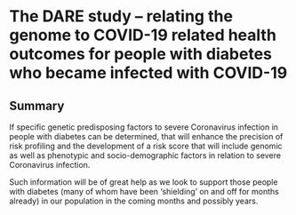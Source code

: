 # The DARE study – relating the genome to COVID-19 related health outcomes for people with diabetes who became infected with COVID-19

## Summary

If specific genetic predisposing factors to severe Coronavirus infection in people with diabetes can be determined, that will enhance the precision of risk profiling and the development of a risk score that will include genomic as well as phenotypic and socio-demographic factors in relation to severe Coronavirus infection.

Such information will be of great help as we look to support those people with diabetes (many of whom have been ‘shielding’ on and off for months already) in our population in the coming months and possibly years.
